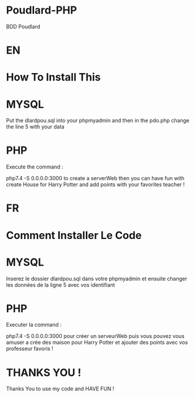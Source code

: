 # Poudlard-PHP
BDD Poudlard

# EN

# How To Install This


# MYSQL

Put the dlardpou.sql into your phpmyadmin and then in the pdo.php change the line 5 with your data


# PHP

Execute the command :

php7.4 -S 0.0.0.0:3000 to create a serverWeb then you can have fun with create House for Harry Potter and add points with your favorites teacher !



# FR

# Comment Installer Le Code


# MYSQL

Inserez le dossier dlardpou.sql dans votre phpmyadmin et ensuite changer les données de la ligne 5 avec vos identifiant


# PHP

Executer la command :

php7.4 -S 0.0.0.0:3000 pour créer un serveurWeb puis vous pouvez vous amuser a crée des maison pour Harry Potter et ajouter des points avec vos professeur favoris !




# THANKS YOU !

Thanks You to use my code and HAVE FUN !
